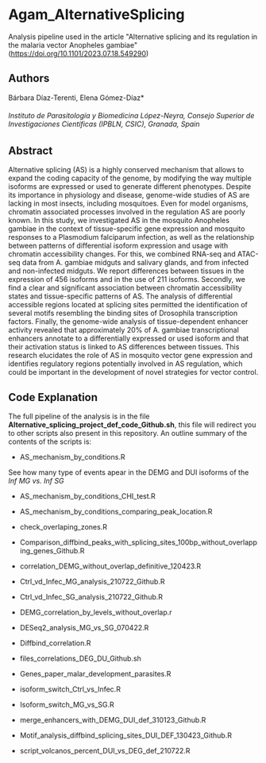 # Agam_AlternativeSplicing
Analysis pipeline used in the article "Alternative splicing and its regulation in the malaria vector Anopheles gambiae"(https://doi.org/10.1101/2023.07.18.549290)
## Authors
Bárbara Díaz-Terenti, Elena Gómez-Díaz*
###### Instituto de Parasitología y Biomedicina López-Neyra, Consejo Superior de Investigaciones Científicas (IPBLN, CSIC), Granada, Spain

## Abstract
 
Alternative splicing (AS) is a highly conserved mechanism that allows to expand the coding capacity of the genome, by modifying the way multiple isoforms are expressed or used to generate different phenotypes. Despite its importance in physiology and disease, genome-wide studies of AS are lacking in most insects, including mosquitoes. Even for model organisms, chromatin associated processes involved in the regulation AS are poorly known. In this study, we investigated AS in the mosquito Anopheles gambiae in the context of tissue-specific gene expression and mosquito responses to a Plasmodium falciparum infection, as well as the relationship between patterns of differential isoform expression and usage with chromatin accessibility changes.  For this, we combined RNA-seq and ATAC-seq data from A. gambiae midguts and salivary glands, and from infected and non-infected midguts. We report differences between tissues in the expression of 456 isoforms and in the use of 211 isoforms. Secondly, we find a clear and significant association between chromatin accessibility states and tissue-specific patterns of AS. The analysis of differential accessible regions located at splicing sites permitted the identification of several motifs resembling the binding sites of Drosophila transcription factors. Finally, the genome-wide analysis of tissue-dependent enhancer activity revealed that approximately 20% of A. gambiae transcriptional enhancers annotate to a differentially expressed or used isoform and that their activation status is linked to AS differences between tissues. This research elucidates the role of AS in mosquito vector gene expression and identifies regulatory regions potentially involved in AS regulation, which could be important in the development of novel strategies for vector control.


## Code Explanation
  The full pipeline of the analysis is in the file **Alternative_splicing_project_def_code_Github.sh**, this file will redirect you to other scripts also present in this repository. An outline summary of the contents of the scripts is:

 - AS_mechanism_by_conditions.R
   
  See how many type of events apear in the DEMG and DUI isoforms of the _Inf MG vs. Inf SG_
 + AS_mechanism_by_conditions_CHI_test.R


 * AS_mechanism_by_conditions_comparing_peak_location.R


 - check_overlaping_zones.R


 - Comparison_diffbind_peaks_with_splicing_sites_100bp_without_overlapping_genes_Github.R


 - correlation_DEMG_without_overlap_definitive_120423.R


 - Ctrl_vd_Infec_MG_analysis_210722_Github.R


 - Ctrl_vd_Infec_SG_analysis_210722_Github.R


 - DEMG_correlation_by_levels_without_overlap.r


 - DESeq2_analysis_MG_vs_SG_070422.R


 - Diffbind_correlation.R


 - files_correlations_DEG_DU_Github.sh


 - Genes_paper_malar_development_parasites.R


 - isoform_switch_Ctrl_vs_Infec.R


 - Isoform_switch_MG_vs_SG.R


 - merge_enhancers_with_DEMG_DUI_def_310123_Github.R


 - Motif_analysis_diffbind_splicing_sites_DUI_DEF_130423_Github.R


 - script_volcanos_percent_DUI_vs_DEG_def_210722.R














